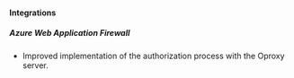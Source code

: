
#### Integrations
##### Azure Web Application Firewall
- Improved implementation of the authorization process with the Oproxy server.
